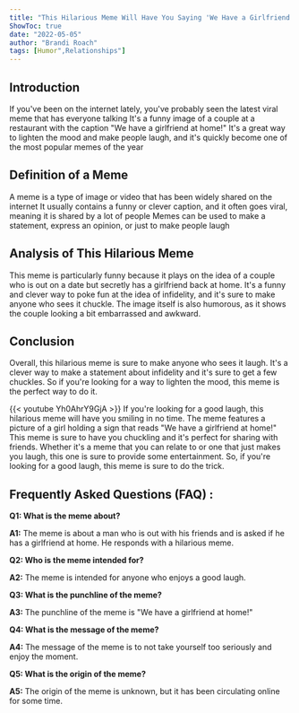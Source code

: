 ```yaml
---
title: "This Hilarious Meme Will Have You Saying 'We Have a Girlfriend at Home!' "
ShowToc: true 
date: "2022-05-05"
author: "Brandi Roach" 
tags: [Humor",Relationships"]
---
```

## Introduction 
If you've been on the internet lately, you've probably seen the latest viral meme that has everyone talking It's a funny image of a couple at a restaurant with the caption "We have a girlfriend at home!" It's a great way to lighten the mood and make people laugh, and it's quickly become one of the most popular memes of the year 

## Definition of a Meme
A meme is a type of image or video that has been widely shared on the internet It usually contains a funny or clever caption, and it often goes viral, meaning it is shared by a lot of people Memes can be used to make a statement, express an opinion, or just to make people laugh 

## Analysis of This Hilarious Meme
This meme is particularly funny because it plays on the idea of a couple who is out on a date but secretly has a girlfriend back at home. It's a funny and clever way to poke fun at the idea of infidelity, and it's sure to make anyone who sees it chuckle. The image itself is also humorous, as it shows the couple looking a bit embarrassed and awkward. 

## Conclusion
Overall, this hilarious meme is sure to make anyone who sees it laugh. It's a clever way to make a statement about infidelity and it's sure to get a few chuckles. So if you're looking for a way to lighten the mood, this meme is the perfect way to do it.

{{< youtube Yh0AhrY9GjA >}} 
If you're looking for a good laugh, this hilarious meme will have you smiling in no time. The meme features a picture of a girl holding a sign that reads "We have a girlfriend at home!" This meme is sure to have you chuckling and it's perfect for sharing with friends. Whether it's a meme that you can relate to or one that just makes you laugh, this one is sure to provide some entertainment. So, if you're looking for a good laugh, this meme is sure to do the trick.

## Frequently Asked Questions (FAQ) :
**Q1: What is the meme about?**

**A1:** The meme is about a man who is out with his friends and is asked if he has a girlfriend at home. He responds with a hilarious meme. 

**Q2: Who is the meme intended for?**

**A2:** The meme is intended for anyone who enjoys a good laugh. 

**Q3: What is the punchline of the meme?**

**A3:** The punchline of the meme is "We have a girlfriend at home!" 

**Q4: What is the message of the meme?**

**A4:** The message of the meme is to not take yourself too seriously and enjoy the moment. 

**Q5: What is the origin of the meme?**

**A5:** The origin of the meme is unknown, but it has been circulating online for some time.



